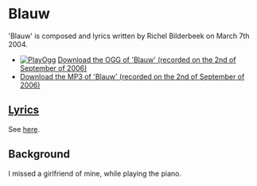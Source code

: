 # Blauw

'Blauw' is composed and lyrics written by Richel Bilderbeek
on March 7th 2004.

* [![PlayOgg](http://static.fsf.org/playogg/Play_ogg_80x15.png "I support PlayOgg!")](http://playogg.org) [Download the OGG of 'Blauw' (recorded on the 2nd of September of 2006)](http://www.richelbilderbeek.nl/CD06_02Blauw20060902.ogg)
* [Download the MP3 of 'Blauw' (recorded on the 2nd of September of 2006)](http://www.richelbilderbeek.nl/CD06_02Blauw20060902.mp3)

## [Lyrics](25_blauw.txt)

See [here](25_blauw.txt).

## Background

I missed a girlfriend of mine, while playing the piano.
